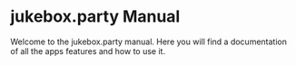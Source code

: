 # jukebox.party Manual

Welcome to the jukebox.party manual. Here you will find a documentation of all
the apps features and how to use it.
